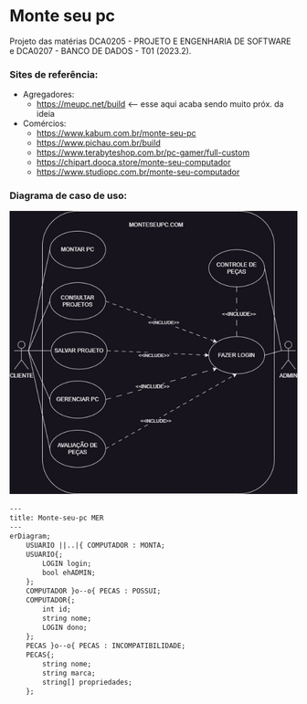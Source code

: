 # Monte seu pc

Projeto das matérias DCA0205 - PROJETO E ENGENHARIA DE SOFTWARE e 
DCA0207 - BANCO DE DADOS - T01 (2023.2).

### Sites de referência:
* Agregadores:
    - https://meupc.net/build <-- esse aqui acaba sendo muito próx. da ideia
* Comércios:
    - https://www.kabum.com.br/monte-seu-pc
    - https://www.pichau.com.br/build
    - https://www.terabyteshop.com.br/pc-gamer/full-custom
    - https://chipart.dooca.store/monte-seu-computador
    - https://www.studiopc.com.br/monte-seu-computador  

### Diagrama de caso de uso:
![Imagem do diagrama](DiagramaUseCase.jpg)
```mermaid
---
title: Monte-seu-pc MER
---
erDiagram;
    USUARIO ||..|{ COMPUTADOR : MONTA;
    USUARIO{;
        LOGIN login;
        bool ehADMIN;
    };
    COMPUTADOR }o--o{ PECAS : POSSUI;
    COMPUTADOR{;
        int id;
        string nome;
        LOGIN dono;
    };
    PECAS }o--o{ PECAS : INCOMPATIBILIDADE;
    PECAS{;
        string nome;
        string marca;
        string[] propriedades;
    };
```